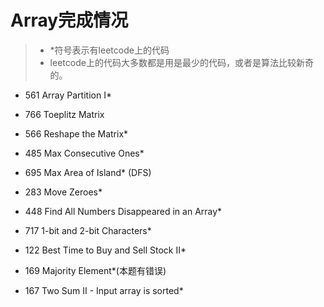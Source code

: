 # Array完成情况  
>* *符号表示有leetcode上的代码   
>* leetcode上的代码大多数都是用是最少的代码，或者是算法比较新奇的。   
  
* 561 Array Partition I*

* 766 Toeplitz Matrix

* 566 Reshape the Matrix*

* 485 Max Consecutive Ones*

* 695 Max Area of Island* (DFS)

* 283 Move Zeroes*

* 448 Find All Numbers Disappeared in an Array*

* 717 1-bit and 2-bit Characters*

* 122 Best Time to Buy and Sell Stock II*

* 169 Majority Element*(本题有错误)

* 167 Two Sum II - Input array is sorted*
